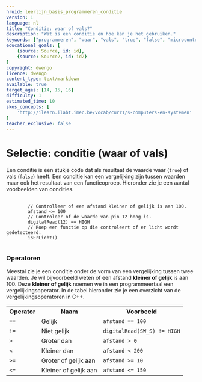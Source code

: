 ```yaml
---
hruid: leerlijn_basis_programmeren_conditie
version: 1
language: nl
title: "Conditie: waar of vals?"
description: "Wat is een conditie en hoe kan je het gebruiken."
keywords: ["programmeren", "waar", "vals", "true", "false", "microcontroller", "µC", "arduino", "dwenguino"]
educational_goals: [
    {source: Source, id: id}, 
    {source: Source2, id: id2}
]
copyright: dwengo
licence: dwengo
content_type: text/markdown
available: true
target_ages: [14, 15, 16]
difficulty: 1
estimated_time: 10
skos_concepts: [
    'http://ilearn.ilabt.imec.be/vocab/curr1/s-computers-en-systemen'
]
teacher_exclusive: false
---
```


# Selectie: conditie (waar of vals)

Een conditie is een stukje code dat als resultaat de waarde waar (<code class="language-cpp">true</code>) of vals (<code class="language-cpp">false</code>) heeft. Een conditie kan een vergelijking zijn tussen waarden maar ook het resultaat van een functieoproep. Hieronder zie je een aantal voorbeelden van condities.

<pre>
    <code class="language-cpp">
        // Controlleer of een afstand kleiner of gelijk is aan 100.
        afstand <= 100
        // Controleer of de waarde van pin 12 hoog is.
        digitalRead(12) == HIGH
        // Roep een functie op die controleert of er licht wordt gedetecteerd.
        isErLicht()
    </code>
</pre>

### Operatoren

Meestal zie je een conditie onder de vorm van een vergelijking tussen twee waarden. Je wil bijvoorbeeld weten of een afstand **kleiner of gelijk** is aan 100. Deze **kleiner of gelijk** noemen we in een programmeertaal een vergelijkingsoperator. In de tabel hieronder zie je een overzicht van de vergelijkingsoperatoren in C++.

<table>
    <tr>
        <th>Operator</th>
        <th>Naam</th>
        <th>Voorbeeld</th>
    </tr>
    <tr>
        <td><code class="language-cpp">==</code></td>
        <td>Gelijk</td>
        <td><code class="language-cpp">afstand == 100</code></td>
    </tr>
    <tr>
        <td><code class="language-cpp">!=</code></td>
        <td>Niet gelijk</td>
        <td><code class="language-cpp">digitalRead(SW_S) != HIGH</code></td>
    </tr>
    <tr>
        <td><code class="language-cpp">&gt;</code></td>
        <td>Groter dan</td>
        <td><code class="language-cpp">afstand > 0</code></td>
    </tr>
    <tr>
        <td><code class="language-cpp">&lt;</code></td>
        <td>Kleiner dan</td>
        <td><code class="language-cpp">afstand < 200</code></td>
    </tr>
    <tr>
        <td><code class="language-cpp">>=</code></td>
        <td>Groter of gelijk aan</td>
        <td><code class="language-cpp">afstand >= 10</code></td>
    </tr>
    <tr>
        <td><code class="language-cpp"><=</code></td>
        <td>Kleiner of gelijk aan</td>
        <td><code class="language-cpp">afstand <= 150</code></td>
    </tr>
</table>


